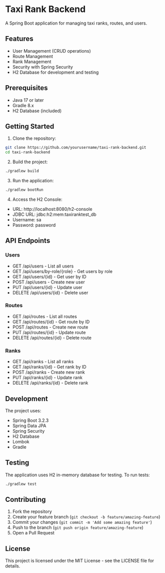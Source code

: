 # Taxi Rank Backend

A Spring Boot application for managing taxi ranks, routes, and users.

## Features

- User Management (CRUD operations)
- Route Management
- Rank Management
- Security with Spring Security
- H2 Database for development and testing

## Prerequisites

- Java 17 or later
- Gradle 8.x
- H2 Database (included)

## Getting Started

1. Clone the repository:
```bash
git clone https://github.com/yourusername/taxi-rank-backend.git
cd taxi-rank-backend
```

2. Build the project:
```bash
./gradlew build
```

3. Run the application:
```bash
./gradlew bootRun
```

4. Access the H2 Console:
- URL: http://localhost:8080/h2-console
- JDBC URL: jdbc:h2:mem:taxiranktest_db
- Username: sa
- Password: password

## API Endpoints

### Users
- GET /api/users - List all users
- GET /api/users/by-role/{role} - Get users by role
- GET /api/users/{id} - Get user by ID
- POST /api/users - Create new user
- PUT /api/users/{id} - Update user
- DELETE /api/users/{id} - Delete user

### Routes
- GET /api/routes - List all routes
- GET /api/routes/{id} - Get route by ID
- POST /api/routes - Create new route
- PUT /api/routes/{id} - Update route
- DELETE /api/routes/{id} - Delete route

### Ranks
- GET /api/ranks - List all ranks
- GET /api/ranks/{id} - Get rank by ID
- POST /api/ranks - Create new rank
- PUT /api/ranks/{id} - Update rank
- DELETE /api/ranks/{id} - Delete rank

## Development

The project uses:
- Spring Boot 3.2.3
- Spring Data JPA
- Spring Security
- H2 Database
- Lombok
- Gradle

## Testing

The application uses H2 in-memory database for testing. To run tests:
```bash
./gradlew test
```

## Contributing

1. Fork the repository
2. Create your feature branch (`git checkout -b feature/amazing-feature`)
3. Commit your changes (`git commit -m 'Add some amazing feature'`)
4. Push to the branch (`git push origin feature/amazing-feature`)
5. Open a Pull Request

## License

This project is licensed under the MIT License - see the LICENSE file for details. 